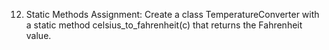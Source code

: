 12. Static Methods
Assignment:
Create a class TemperatureConverter with a static method celsius_to_fahrenheit(c) that returns the Fahrenheit value.

